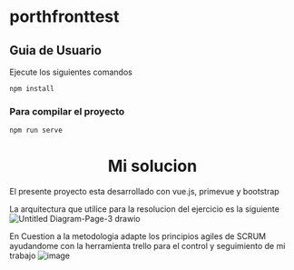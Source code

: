 # porthfronttest

## Guia de Usuario

Ejecute los siguientes comandos
```
npm install
```

### Para compilar el proyecto
```
npm run serve
```

<h1 align="center"> Mi solucion </h1>

El presente proyecto esta desarrollado con vue.js, primevue y bootstrap 

La arquitectura que utilice para la resolucion del ejercicio es la siguiente 
![Untitled Diagram-Page-3 drawio](https://user-images.githubusercontent.com/65741905/152652703-3db1da2e-4869-473a-9fca-ca4311040c48.png)

En Cuestion a la metodologia adapte los principios agiles de SCRUM ayudandome con la herramienta trello para el control y seguimiento de mi trabajo 
![image](https://user-images.githubusercontent.com/65741905/152652805-14fc65e1-fc20-4ea6-96d3-19afd2b4c94c.png)
